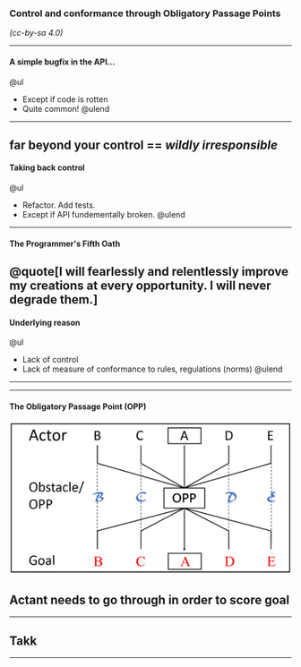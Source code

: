 ### Control and conformance through Obligatory Passage Points

_(cc-by-sa 4.0)_

---
#### A simple bugfix in the API…

@ul
* Except if code is rotten
* Quite common!
@ulend
---
far beyond your control == _wildly irresponsible_
---
#### Taking back control

@ul
* Refactor. Add tests.
* Except if API fundementally broken.
@ulend
---
#### The Programmer's Fifth Oath
@quote[I will fearlessly and relentlessly improve my creations at every opportunity. I will never degrade them.]
---
#### Underlying reason
@ul
* Lack of control
* Lack of measure of conformance to rules, regulations (norms)
@ulend
---

---

#### The Obligatory Passage Point (OPP)

![OPP](https://raw.githubusercontent.com/jondequinor/talks/master/opp/img/generic_opp.jpg)

Actant needs to go through in order to score goal
---

---
## Takk
---
